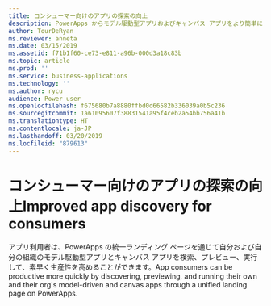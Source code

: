 ```yaml
---
title: コンシューマー向けのアプリの探索の向上
description: PowerApps からモデル駆動型アプリおよびキャンバス アプリをより簡単に検索および実行できます。
author: TourDeRyan
ms.reviewer: anneta
ms.date: 03/15/2019
ms.assetid: f71b1f60-ce73-e811-a96b-000d3a18c83b
ms.topic: article
ms.prod: ''
ms.service: business-applications
ms.technology: ''
ms.author: rycu
audience: Power user
ms.openlocfilehash: f675680b7a8880ffbd0d66582b336039a0b5c236
ms.sourcegitcommit: 1a61095607f38831541a95f4ceb2a54bb756a41b
ms.translationtype: HT
ms.contentlocale: ja-JP
ms.lasthandoff: 03/20/2019
ms.locfileid: "879613"
---
```

# <a name="improved-app-discovery-for-consumers"></a><span data-ttu-id="6cec0-103">コンシューマー向けのアプリの探索の向上</span><span class="sxs-lookup"><span data-stu-id="6cec0-103">Improved app discovery for consumers</span></span>




<span data-ttu-id="6cec0-104">アプリ利用者は、PowerApps の統一ランディング ページを通じて自分および自分の組織のモデル駆動型アプリとキャンバス アプリを検索、プレビュー、実行して、素早く生産性を高めることができます。</span><span class="sxs-lookup"><span data-stu-id="6cec0-104">App consumers can be productive more quickly by discovering, previewing, and running their own and their org's model-driven and canvas apps through a unified landing page on PowerApps.</span></span>